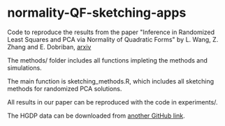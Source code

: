 # normality-QF-sketching-apps

Code to reproduce the results from the paper "Inference in Randomized Least Squares and PCA via Normality of Quadratic Forms" by L. Wang, Z. Zhang and  E. Dobriban, [arxiv](https://arxiv.org/abs/2404.00912)

The methods/ folder includes all functions impleting the methods and simulations.

The main function is sketching_methods.R, which includes all sketching methods for randomized PCA solutions.
   
All results in our paper can be reproduced with the code in experiments/.

The HGDP data can be downloaded from [another GitHub link](https://github.com/dobriban/DPA/blob/master/Experiments/Experiment%2011%20-%20HGDP/hgdp/chr22/hgdp.txt).
